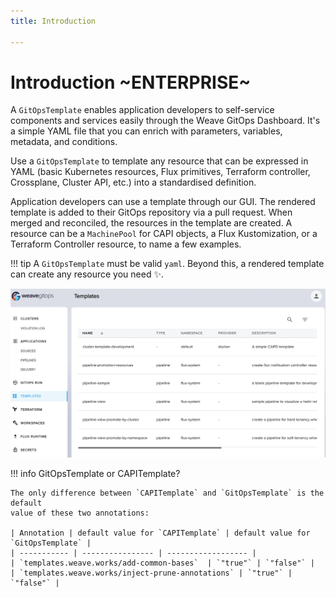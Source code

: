 ```yaml
---
title: Introduction

---
```




# Introduction ~ENTERPRISE~

A `GitOpsTemplate` enables application developers to self-service components and
services easily through the Weave GitOps Dashboard. It's a simple YAML file that you can enrich with parameters, variables,
metadata, and conditions.

Use a `GitOpsTemplate` to template any resource that can be expressed in YAML
(basic Kubernetes resources, Flux primitives, Terraform controller, Crossplane, Cluster API, etc.)
into a standardised definition.

Application developers can use a template through our GUI. The rendered
template is added to their GitOps repository via a pull request. When merged and reconciled, the resources in
the template are created. A resource can be a `MachinePool` for
CAPI objects, a Flux Kustomization, or a Terraform Controller resource, to name a few examples.

!!! tip
    A `GitOpsTemplate` must be valid `yaml`. Beyond
    this, a rendered template can create any resource you need :sparkles:.

![quickstart templates view](../img/quickstart-templates-view.png)

!!! info
    GitOpsTemplate or CAPITemplate?

    The only difference between `CAPITemplate` and `GitOpsTemplate` is the default
    value of these two annotations:

    | Annotation | default value for `CAPITemplate` | default value for `GitOpsTemplate` |
    | ----------- | ---------------- | ------------------ |
    | `templates.weave.works/add-common-bases`  | `"true"` | `"false"` |
    | `templates.weave.works/inject-prune-annotations` | `"true"` | `"false"` |
